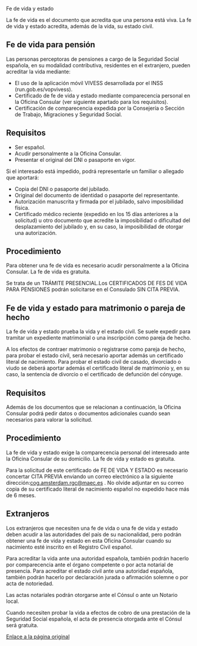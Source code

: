  Fe de vida y estado

  La fe de vida es el documento que acredita que una persona está viva. La fe de vida y estado acredita, además de la vida, su estado civil.

 Fe de vida para pensión
-----------------------

 Las personas perceptoras de pensiones a cargo de la Seguridad Social española, en su modalidad contributiva, residentes en el extranjero, pueden acreditar la vida mediante:

 * El uso de la aplicación móvil VIVESS desarrollada por el INSS (run.gob.es/vopvivess).
* Certificado de fe de vida y estado mediante comparecencia personal en la Oficina Consular (ver siguiente apartado para los requisitos).
* Certificación de comparecencia expedida por la Consejería o Sección de Trabajo, Migraciones y Seguridad Social.

 Requisitos
----------

 * Ser español.
* Acudir personalmente a la Oficina Consular.
* Presentar el original del DNI o pasaporte en vigor.

 Si el interesado está impedido, podrá representarle un familiar o allegado que aportará: 

 * Copia del DNI o pasaporte del jubilado.
* Original del documento de identidad o pasaporte del representante.
* Autorización manuscrita y firmada por el jubilado, salvo imposibilidad física.
* Certificado médico reciente (expedido en los 15 días anteriores a la solicitud) u otro documento que acredite la imposibilidad o dificultad del desplazamiento del jubilado y, en su caso, la imposibilidad de otorgar una autorización.

 Procedimiento
-------------

 Para obtener una fe de vida es necesario acudir personalmente a la Oficina Consular. La fe de vida es gratuita.

 Se trata de un TRÁMITE PRESENCIAL.Los CERTIFICADOS DE FES DE VIDA PARA PENSIONES podrán solicitarse en el Consulado SIN CITA PREVIA. 

Fe de vida y estado para matrimonio o pareja de hecho
-----------------------------------------------------

 La fe de vida y estado prueba la vida y el estado civil. Se suele expedir para tramitar un expediente matrimonial o una inscripción como pareja de hecho.

 A los efectos de contraer matrimonio o registrarse como pareja de hecho, para probar el estado civil, será necesario aportar además un certificado literal de nacimiento. Para probar el estado civil de casado, divorciado o viudo se deberá aportar además el certificado literal de matrimonio y, en su caso, la sentencia de divorcio o el certificado de defunción del cónyuge.

 Requisitos
----------

 Además de los documentos que se relacionan a continuación, la Oficina Consular podrá pedir datos o documentos adicionales cuando sean necesarios para valorar la solicitud.

 Procedimiento
-------------

 La fe de vida y estado exige la comparecencia personal del interesado ante la Oficina Consular de su domicilio. La fe de vida y estado es gratuita.

 Para la solicitud de este certificado de FE DE VIDA Y ESTADO es necesario concertar CITA PREVIA enviando un correo electrónico a la siguiente dirección:cog.amsterdam.rgc@maec.es . No olvide adjuntar en su correo copia de su certificado literal de nacimiento español no expedido hace más de 6 meses. 

Extranjeros
-----------

 Los extranjeros que necesiten una fe de vida o una fe de vida y estado deben acudir a las autoridades del país de su nacionalidad, pero podrán obtener una fe de vida y estado en esta Oficina Consular cuando su nacimiento esté inscrito en el Registro Civil español.

 Para acreditar la vida ante una autoridad española, también podrán hacerlo por comparecencia ante el órgano competente o por acta notarial de presencia. Para acreditar el estado civil ante una autoridad española, también podrán hacerlo por declaración jurada o afirmación solemne o por acta de notoriedad.

  Las actas notariales podrán otorgarse ante el Cónsul o ante un Notario local. 

 Cuando necesiten probar la vida a efectos de cobro de una prestación de la Seguridad Social española, el acta de presencia otorgada ante el Cónsul será gratuita.

  [Enlace a la página original](https://www.exteriores.gob.es/Consulados/amsterdam/es/ServiciosConsulares/Paginas/index.aspx?scco=Pa%C3%ADses+Bajos&scd=9&scca=Certificados&scs=Fe%20de%20vida%20y%20estado)